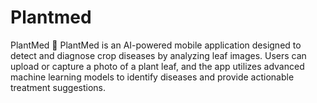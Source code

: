 # Plantmed
PlantMed 🌿 PlantMed is an AI-powered mobile application designed to detect and diagnose crop diseases by analyzing leaf images. Users can upload or capture a photo of a plant leaf, and the app utilizes advanced machine learning models to identify diseases and provide actionable treatment suggestions.
